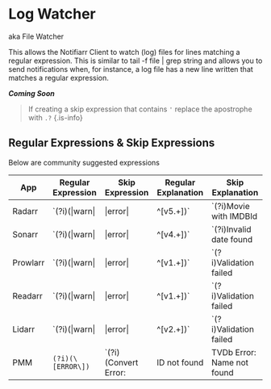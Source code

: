 # Log Watcher

aka File Watcher

This allows the Notifiarr Client to watch (log) files for lines matching a regular expression. This is similar to tail -f file | grep string and allows you to send notifications when, for instance, a log file has a new line written that matches a regular expression.

***Coming Soon***

> If creating a skip expression that contains `'` replace the apostrophe with `.?`
{.is-info}


## Regular Expressions & Skip Expressions

Below are community suggested expressions

| App      | Regular Expression                                                     | Skip Expression                                                                                                                                                               | Regular Explanation                                                                     | Skip Explanation                                                                                             |
| -------- | ---------------------------------------------------------------------- | ----------------------------------------------------------------------------------------------------------------------------------------------------------------------------- | --------------------------------------------------------------------------------------- | ------------------------------------------------------------------------------------------------------------ |
| Radarr   | `(?i)(\|warn\||\|error\||^\[v5.+\])`            | `(?i)Movie with IMDBId|It will not be added|Invalid date found|Validation failed|An unhandled exception has occurred while executing the request.|HttpClient error` | Notify on all Warnings, Errors, and Stack Traces (Version Number)                      | Skip movie add errors. Skip Indexer Feed invalid date Errors. Skip Errors   saying there was an Error        |
| Sonarr   | `(?i)(\|warn\||\|error\||^\[v4.+\])` | `(?i)Invalid date found|Validation failed|An unhandled exception has occurred while executing the request.|Unable to find exact quality|HttpClient error`            | Notify on all Warnings, Errors, and Stack Traces (Version Number)                      | Skip Indexer Feed invalid date Errors. Skip Errors saying there was an   Error. Skip unknown quality errors. |
| Prowlarr | `(?i)(\|warn\||\|error\||^\[v1.+\])`            | `(?i)Validation failed|An unhandled exception has occurred while executing the request|(?:CinemaZ|PrivateHD)[.a-z0-9/=&?: ]+404\.NotFound|HttpClient error`          | Notify on all Warnings, Errors, and Stack Traces (Version Number)                      | Skip Errors saying there was an error. Skip Cinemaz/PrivateHD 404   (NotFound Errors)                        |
| Readarr  | `(?i)(\|warn\||\|error\||^\[v1.+\])`            | `(?i)Validation failed|An unhandled exception has occurred while executing the request.|HttpClient error`                                                              | Notify on all Warnings, Errors, and Stack Traces (Version Number)                      | Skip Errors saying there was an error.                                                                       |
| Lidarr   | `(?i)(\|warn\||\|error\||^\[v2.+\])`            | `(?i)Validation failed|An unhandled exception has occurred while executing the request.|HttpClient error`                                                              | Notify on all Warnings, Errors, and Stack Traces (Version Number)                      | Skip Errors saying there was an error.                                                                       |
| PMM      | `(?i)(\[ERROR\])`              | `(?i)(Convert Error:|ID not found|TVDb Error: Name not found|Plex Error: No Items found in Plex|Trakt Error: No TVDb ID found for|TMDb Error: No Movie found for TMDb ID)`                                                                                                                                                       | Notify on Errors | Exclude common errors of unable to find/map ids or Plex searches returning no items.                                                                                                        |
